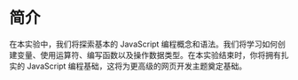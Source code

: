 # 简介

在本实验中，我们将探索基本的 JavaScript 编程概念和语法。我们将学习如何创建变量、使用运算符、编写函数以及操作数据类型。在本实验结束时，你将拥有扎实的 JavaScript 编程基础，这将为更高级的网页开发主题奠定基础。
